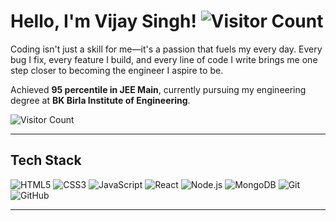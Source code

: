 # Hello, I'm Vijay Singh!                                                                                                   ![Visitor Count](https://komarev.com/ghpvc/?username=vijay108-dev&label=Profile%20views&color=0e75b6&style=flat)

Coding isn't just a skill for me—it's a passion that fuels my every day. Every bug I fix, every feature I build, and every line of code I write brings me one step closer to becoming the engineer I aspire to be.

Achieved **95 percentile in JEE Main**, currently pursuing my engineering degree at **BK Birla Institute of Engineering**.

![Visitor Count](https://komarev.com/ghpvc/?username=vijay108-dev&label=Profile%20views&color=0e75b6&style=flat)

---

## Tech Stack

![HTML5](https://img.shields.io/badge/HTML5-E34F26?style=for-the-badge&logo=html5&logoColor=white)
![CSS3](https://img.shields.io/badge/CSS3-1572B6?style=for-the-badge&logo=css3&logoColor=white)
![JavaScript](https://img.shields.io/badge/JavaScript-F7DF1E?style=for-the-badge&logo=javascript&logoColor=black)
![React](https://img.shields.io/badge/React-20232A?style=for-the-badge&logo=react&logoColor=61DAFB)
![Node.js](https://img.shields.io/badge/Node.js-339933?style=for-the-badge&logo=nodedotjs&logoColor=white)
![MongoDB](https://img.shields.io/badge/MongoDB-4EA94B?style=for-the-badge&logo=mongodb&logoColor=white)
![Git](https://img.shields.io/badge/Git-F05032?style=for-the-badge&logo=git&logoColor=white)
![GitHub](https://img.shields.io/badge/GitHub-181717?style=for-the-badge&logo=github&logoColor=white)

---




